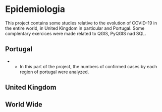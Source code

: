 # Epidemiologia
 
This project contains some studies relative to the evolution of COVID-19 in the entire world, in United Kingdom in particular and Portugal. Some complentary exercices were made related to QGIS, PyQGIS nad SQL.

## Portugal
* [Concelhos Portugal.ipynb]:(https://github.com/isasilva3/Epidemiologia/blob/master/Portugal/Concelhos%20Portugal.ipynb)
  * In this part of the project, the numbers of confirmed cases by each region of portugal were analyzed.


## United Kingdom


## World Wide
